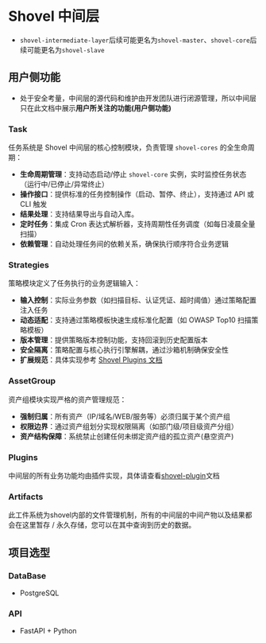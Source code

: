 # Shovel 中间层

- `shovel-intermediate-layer`后续可能更名为`shovel-master`、`shovel-core`后续可能更名为`shovel-slave`

## 用户侧功能

- 处于安全考量，中间层的源代码和维护由开发团队进行闭源管理，所以中间层只在此文档中展示**用户所关注的功能(用户侧功能)**

### Task

任务系统是 Shovel 中间层的核心控制模块，负责管理 `shovel-cores` 的全生命周期：

- **生命周期管理**：支持动态启动/停止 `shovel-core` 实例，实时监控任务状态（运行中/已停止/异常终止）
- **操作接口**：提供标准的任务控制操作（启动、暂停、终止），支持通过 API 或 CLI 触发
- **结果处理**：支持结果导出与自动入库。
- **定时任务**：集成 Cron 表达式解析器，支持周期性任务调度（如每日凌晨全量扫描）
- **依赖管理**：自动处理任务间的依赖关系，确保执行顺序符合业务逻辑

### Strategies

策略模块定义了任务执行的业务逻辑输入：

- **输入控制**：实际业务参数（如扫描目标、认证凭证、超时阈值）通过策略配置注入任务
- **动态适配**：支持通过策略模板快速生成标准化配置（如 OWASP Top10 扫描策略模板）
- **版本管理**：提供策略版本控制功能，支持回滚到历史配置版本
- **安全隔离**：策略配置与核心执行引擎解耦，通过沙箱机制确保安全性
- **扩展规范**：具体实现参考 [Shovel Plugins 文档](docs/shovel-plugins.md)

### AssetGroup

资产组模块实现严格的资产管理规范：

- **强制归属**：所有资产（IP/域名/WEB/服务等）必须归属于某个资产组
- **权限边界**：通过资产组划分实现权限隔离（如部门级/项目级资产分组）
- **资产结构保障**：系统禁止创建任何未绑定资产组的孤立资产(悬空资产)

### Plugins

中间层的所有业务功能均由插件实现，具体请查看[shovel-plugin](docs/shovel-plugins.md)文档

### Artifacts

此工件系统为shovel内部的文件管理机制，所有的中间层的中间产物以及结果都会在这里暂存 / 永久存储，您可以在其中查询到历史的数据。

## 项目选型

### DataBase

- PostgreSQL

### API

- FastAPI + Python
